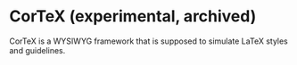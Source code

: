 # CorTeX (experimental, archived)
CorTeX is a WYSIWYG framework that is supposed to simulate LaTeX styles and guidelines.
